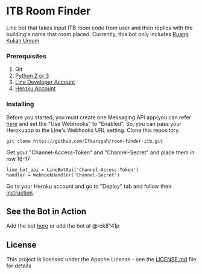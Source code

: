 # ITB Room Finder

Line bot that takes input ITB room code from user and then replies with the building's name that room placed. Currently, this bot only includes [Ruang Kuliah Umum](http://www.sp.itb.ac.id/wp-content/uploads/sites/13/2011/02/data-nama-ruang-kuliah-umum-di-sp.pdf)

### Prerequisites

1. Git
2. [Python 2 or 3](https://www.python.org/)
3. [Line Developer Account](https://developers.line.me/en/)
4. [Heroku Account](https://heroku.com)


### Installing
Before you started, you must create one Messaging API app(you can refer [here](https://developers.line.me/en/docs/messaging-api/getting-started/) and set the "Use Webhooks" to "Enabled". So, you can pass your Herokuapp to the Line's Webhooks URL setting.
Clone this repository.
```
git clone https://github.com/Ifkarsyah/room-finder-itb.git
```
Get your "Channel-Access-Token" and "Channel-Secret" and place them in row 16-17

```
line_bot_api = LineBotApi('Channel-Access-Token')
handler = WebhookHandler('Channel-Secret')
```

Go to your Heroku account and go to "Deploy" tab and follow their [instruction](https://dashboard.heroku.com/apps/{YOUR-APP-NAME}/deploy/heroku-git).

## See the Bot in Action

Add the bot [here](https://line.me/R/ti/p/@rok8141p) or add the bot at @rok8141p


## License

This project is licensed under the Apache License - see the [LICENSE.md](LICENSE.md) file for details
